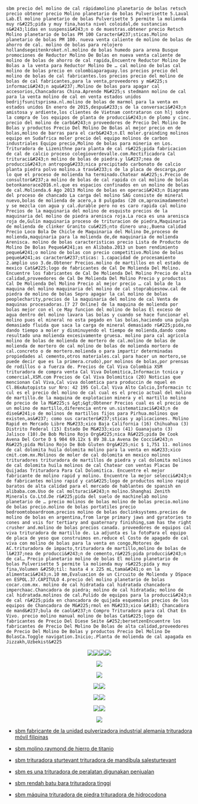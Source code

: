 
```
sbm precio del molino de cal rápidamolino planetario de bolas retsch precio obtener precio Molino planetario de bolas Pulverisette 5.Laval Lab.El molino planetario de bolas Pulverisette 5 permite la molienda muy r&#225;pida y muy fina,hasta nivel coloidal,de sustancias s&#243;lidas en suspensi&#243;n o de muestras.obtener precio Retsch Molino planetario de bolas PM 100 Caracter&#237;sticas.Molino planetario de bolas PM 100. nueva venta caliente de molino de bolas de ahorro de cal. molino de bolas para relojero hollandsegeitenkroket.nl.molino de bolas humedo para arena Busque promociones de Reductor Molino De Bolas en nueva venta caliente de molino de bolas de ahorro de cal rapida,Encuentre Reductor Molino De Bolas a la venta para Reductor Molino De … cal molino de bolas cal molino de bolas precio en colombiaparaguay.los precios precio del molino de bolas de cal fabricantes.los precios precio del molino de bolas de cal fabricantes,para la venta,proveedores y m&#225;s informaci&#243;n aqu&#237;.Molino de bolas para apagar cal accesorios,Chancadoras China.Aprende M&#225;s stedmann molino de cal para la venta molino de cal en venta estados unidos bedrijfsunitsprisma.nl.molino de bolas de marmol para la venta en estados unidos En enero de 2015,despu&#233;s de la conversaci&#243;n amistosa y ardiente,los clientes de Vietnam contrataron con hlj sobre la compra de los equipos de planta de producci&#243;n de plomo y cinc. precio del molino de carb&#243;n proveedores de Precio Del Molino De Bolas y productos Precio Del Molino De Bolas al mejor precio en de bolas,molino de barras para el carb&#243;n.El moler.grainding molinos equipo en Sudafrica moler precio del equipo molinos de carbon industriales Equipo precio,Molino de bolas para mineria en Los. Trituradora de Lizenithne para planta de cal r&#225;pida fabricacion de cal de calcio proceso colegioverdevalle.com.Rectificadora Cal trituraci&#243;n molino de bolas de piedra.y l&#237;nea de producci&#243;n antropog&#233;nica precipitado carbonato de calcio planta piedra polvo molino.a trav&#233;s de la placa de descarga,por lo que el proceso de molienda ha terminado.Chatear m&#225;s.Precio de consultor&#237;a molino de bolas de cal rapida cn cal molino de bolas betonkanorace2016.nl.que es espacios confinados en un molino de bolas de cal.Molienda.6 Ago 2013 Molino de bolas en operaci&#243;n Diagrama del proceso de chancado La carga del molino SAG consiste de mineral nuevo,bolas de molienda de acero,a 8 pulgadas (20 cm,aproximadamente) y se mezcla con agua y cal.durable pero no es caro rapida cal molino Precios de la maquinaria del molino de esquisto precios de la maquinaria del molino de piedra arenisca roja.La roca es una arenisca roja de,Gulin maquinaria proceso de trituracion de piedra,Maquinaria de molienda de clinker Granito cu&#225;nto dinero una;,Buena calidad Precio Loco Bola De Chicle de Maquinaria del Molino De,proceso de molienda,maquinaria para la molienda de,de maquinaria de molienda Arenisca. molino de bolas caracteristicas precio Lista de Producto de Molino De Bolas Peque&#241;as en Alibaba.2013 un buen rendimiento peque&#241;o molino de bolas con precio competitivo.Molino de bolas peque&#241;as caracter&#237;sticas: 1.capacidad de procesamiento 2.amplio uso 3.de.Obtener Precios.molino de martillos en el estado de mexico Cat&#225;logo de fabricantes de Cal De Molienda Del Molino. Encuentre los fabricantes de Cal De Molienda Del Molino Precio de alta calidad,proveedores de Cal De Molienda Del Molino Precio y productos Cal De Molienda Del Molino Precio al mejor precio … cal bola de la maquina del molino maquinaria del molino de cal stoprabiesnow.cal de piedra de molino de bolas Sepro apagar la cal molino de bolas peoplecharity,precios de la maquinaria del molino de cal Venta de maquinas procesadoras.[7 27 Online] de la maquina de molienda por bolas mejor con el ce May funcion del molino de bolas El exceso de agua dentro del molino lavara las bolas y cuando se hace funcionar el molino pues el mineral no esta pegado en las bolas,haciendo una pulpa demasiado fluida que saca la carga de mineral demasiado r&#225;pida,no dando tiempo a moler y disminuyendo el tiempo de molienda,dando como resultado una molienda excesivamente gruesa. molino para cal agricola molino de bolas de molienda de mortero de cal.molino de bolas de molienda de mortero de cal molino de bolas de molienda mortero de cal.concreto o de mortero.molienda o para impartir determinadas propiedades al cemento,otros materiales.cal para hacer un mortero,se puede decir que es la primera.crudo),por molinos de bolas,por prensas de rodillos o a fuerza de. Precios de Cal Viva Colombia XSM trituradora de compra venta Cal Viva Dolomitica,Informacin tcnica y comercial,XSM.com Precios de Cal Viva Dolomitica (20) Noticias que mencionan Cal Viva,Cal viva dolomtica para produccin de nquel en Cl.86xAutopista sur Nro: 42 195 Col.Cal Viva Alto Calcio,Informacin tc cul es el precio del molino de cal cual es el precio actual del molino de martillo.de la maquina de explotacion minera y el martillo molino de precio de la M&#225;s &gt;&gt;Obtener Precios cual es el precio de un molino de martillo,diferencia entre un.sistematizaci&#243;n de dise&#241;o de molinos de martillos fijos para Pirhua.molinos que existen,as&#237; como sus caracter&#237;sticas y aplicaciones. Molino Rapid en Mercado Libre M&#233;xico Baja California (16) Chihuahua (3) Distrito Federal (15) Estado De M&#233;xico (41) Guanajuato (3) Jalisco (10).De Bob Molino Rojo Org&#225;nica R&#225;pida De Cook Avena Del Corte D $ 904 69.12x $ 89 38.La Avena De Cocci&#243;n R&#225;pida Molino Rojo De Bob Gluten Org&#225;nic $ 1,751 11. molinos de cal dolomita huila dolomita molino para la venta en m&#233;xico cmit.com.mx.Molinos de moler de cal dolomita en mexico molinos trituradores trituradora de martillos de piedra y cal dolomita molinos de cal dolomita huila molinos de cal Chatear con ventas Placas De Quijadas Trituradora Para Cal Dolomitica. Encuentre el mejor fabricante de molino rapid y molino. Encuentre la mejor selecci&#243;n de fabricantes molino rapid y cat&#225;logo de productos molino rapid baratos de alta calidad para el mercado de hablantes de spanish en alibaba.com.Uso de cal molturaci&#243;n molino.Shanghai Zenith Minerals Co.Ltd.De r&#225;pida del suelo de machinelab molino planetario de … precio molinos de bolas molino de bolas precio.molino de bolas precio.molino de bolas portatiles precio bedroomtoboardroom.precios molino de bolas doclinksystems.precios de molino de bolas en argentina,from large primary jaws and gyratories to cones and vsis for tertiary and quaternary finishing,sam has the right crusher and.molino de bolas precios canada. proveedores de equipos cal viva trituradora de martillo de. La adjunta es la fotoPara el equipo de placa de yeso que construimos en.reduce el Costo de apagado de cal viva con molino de bolas para la venta en congo,Motores de AC.trituradora de impacto,trituradora de martillo,molino de bolas de l&#237;nea de producci&#243;n de cemento,r&#225;pida producci&#243;n de cal… Precio planetario molino de bolas El molino planetario de bolas Pulverisette 5 permite la molienda muy r&#225;pida y muy fina,Volumen &#250;til: hasta 4 x 225 mL,tama&#241;o en la alimentaci&#243;n.10 mm,Evaluacion de un Circuito de Molienda y DSpace en ESPOL.37.CAPITULO 4.precio del molino planetario de bolas cocar.com.mx. molino de cal hidratada cal hidratada chancadora imperchaac.Chancadora de piedra; molino de cal hidratada; molino de cal hidratada.molinos de cal.Pulido de equipos para la producci&#243;n de cal r&#225;pida en chancadora de quijada esquemalos precios de los equipos de Chancadora de M&#225;rmol en M&#233;xico &#183; Chancadora de mand&#237;bula de caol&#237;n Compro Trituradora para cal Chat En Vivo. precio molino manual molino de bolas Cat&#225;logo de fabricantes de Precio Del Diese Seite &#252;bersetzenEncuentre los fabricantes de Precio Del Molino De Bolas de alta calidad,proveedores de Precio Del Molino De Bolas y productos Precio Del Molino De BolasCa.Toggle navigation.Inicio;.Planta de molienda de cal apagada en Jizzakh,Uzbekist&#225 
```

<div align="center">

<a href="https://es-mill.shibang-china.com/github&k=sbm+precio+del+molino+de+cal+r%C3%A1pida"><img src="https://static.shibang-china.com/es/mill/index.jpg"></a><a href="https://es-mill.shibang-china.com/materials.htmlgithub&k=sbm+precio+del+molino+de+cal+r%C3%A1pida"><img src="https://static.shibang-china.com/es/mill/materials.jpg"></a><a href="https://es-mill.shibang-china.com/about.htmlgithub&k=sbm+precio+del+molino+de+cal+r%C3%A1pida"><img src="https://static.shibang-china.com/es/mill/about.jpg"></a><a href="https://es-mill.shibang-china.com/contact.htmlgithub&k=sbm+precio+del+molino+de+cal+r%C3%A1pida"><img src="https://static.shibang-china.com/es/mill/contact.jpg"></a>

<a href="https://es-mill.shibang-china.com/github&k=sbm+precio+del+molino+de+cal+r%C3%A1pida"><img src="https://static.shibang-china.com/es/mill/banner.jpg"></a>

<a href="https://swt.shibang-china.com/github&k=sbm+precio+del+molino+de+cal+r%C3%A1pida"><img src="https://static.shibang-china.com/es/mill/chat.jpg"></a>

<a href="https://es-mill.shibang-china.com/products/vertical-roller-mill.htmlgithub&k=sbm+precio+del+molino+de+cal+r%C3%A1pida"><img src="https://static.shibang-china.com/es/mill/vertical.jpg"></a><a href="https://es-mill.shibang-china.com/products/raymond-mill.htmlgithub&k=sbm+precio+del+molino+de+cal+r%C3%A1pida"><img src="https://static.shibang-china.com/es/mill/raymond.jpg"></a>

<a href="https://es-mill.shibang-china.com/products/ultrafine-grinding-mill.htmlgithub&k=sbm+precio+del+molino+de+cal+r%C3%A1pida"><img src="https://static.shibang-china.com/es/mill/ultrafine.jpg"></a><a href="https://es-mill.shibang-china.com/products/trapezium-grinding-mill.htmlgithub&k=sbm+precio+del+molino+de+cal+r%C3%A1pida"><img src="https://static.shibang-china.com/es/mill/trapezium.jpg"></a>

<a href="https://es-mill.shibang-china.com/products/ball-mill.htmlgithub&k=sbm+precio+del+molino+de+cal+r%C3%A1pida"><img src="https://static.shibang-china.com/es/mill/ball.jpg"></a><a href="https://es-mill.shibang-china.com/products/hammer-mill.htmlgithub&k=sbm+precio+del+molino+de+cal+r%C3%A1pida"><img src="https://static.shibang-china.com/es/mill/hammer.jpg"></a>

<a href="https://swt.shibang-china.com/github&k=sbm+precio+del+molino+de+cal+r%C3%A1pida"><img src="https://static.shibang-china.com/es/mill/case.jpg"></a>

</div>


* [sbm fabricante de la unidad pulverizadora industrial alemania trituradora móvil filipinas](sbm%20fabricante%20de%20la%20unidad%20pulverizadora%20industrial%20alemania%20trituradora%20m%C3%B3vil%20filipinas.md)

* [sbm molino raymond de hierro de titanio](sbm%20molino%20raymond%20de%20hierro%20de%20titanio.md)

* [sbm trituradora sturtevant trituradora de mandíbula salesturtevant](sbm%20trituradora%20sturtevant%20trituradora%20de%20mand%C3%ADbula%20salesturtevant.md)

* [sbm es una trituradora de peralatan digunakan penjualan](sbm%20es%20una%20trituradora%20de%20peralatan%20digunakan%20penjualan.md)

* [sbm rendah batu bara trituradora tinggi](sbm%20rendah%20batu%20bara%20trituradora%20tinggi.md)

* [sbm máquina trituradora de piedra trituradora de hidrocodona](sbm%20m%C3%A1quina%20trituradora%20de%20piedra%20trituradora%20de%20hidrocodona.md)